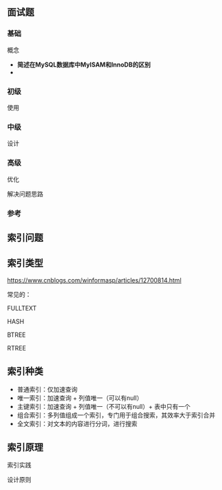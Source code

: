## 面试题

### 基础

概念

- **简述在MySQL数据库中MyISAM和InnoDB的区别**
- 

### 初级

使用

### 中级

设计

### 高级

优化

解决问题思路

### 参考





## 索引问题



## 索引类型

https://www.cnblogs.com/winformasp/articles/12700814.html

常见的：

FULLTEXT	

HASH

BTREE

RTREE

## 索引种类

- 普通索引：仅加速查询
- 唯一索引：加速查询 + 列值唯一（可以有null）
- 主键索引：加速查询 + 列值唯一（不可以有null）+ 表中只有一个
- 组合索引：多列值组成一个索引，专门用于组合搜索，其效率大于索引合并
- 全文索引：对文本的内容进行分词，进行搜索

## 索引原理



索引实践



设计原则